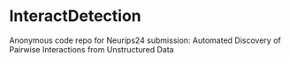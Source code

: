 # InteractDetection
Anonymous code repo for Neurips24 submission: Automated Discovery of Pairwise Interactions from Unstructured Data  
